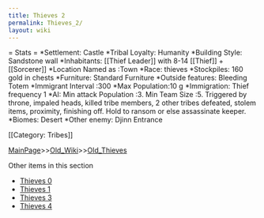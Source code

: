 ```yaml
---
title: Thieves 2
permalink: Thieves_2/
layout: wiki
---
```

= Stats =
*Settlement: Castle 
*Tribal Loyalty: Humanity
*Building Style: Sandstone wall
*Inhabitants: [[Thief Leader]] with 8-14 [[Thief]] + [[Sorcerer]]
*Location Named as :Town
*Race: thieves
*Stockpiles: 160 gold in chests
*Furniture: Standard Furniture
*Outside features: Bleeding Totem 
*Immigrant Interval :300 
*Max Population:10 g
*Immigration: Thief frequency 1
*AI: Min attack Population :3. Min Team Size :5. Triggered by throne, impaled heads, killed tribe members, 2 other tribes defeated, stolem items, proximity, finishing off. Hold to ransom or else assassinate keeper.
*Biomes: Desert 
*Other enemy: Djinn Entrance

[[Category: Tribes]]

[MainPage](/keeperrl_wiki/ "wikilink")>>[Old_Wiki](/keeperrl_wiki/Old_Wiki "wikilink")>>[Old_Thieves](/keeperrl_wiki/Old_Thieves "wikilink")

Other items in this section
-    [Thieves 0](/keeperrl_wiki/Thieves_0 "wikilink")
-    [Thieves 1](/keeperrl_wiki/Thieves_1 "wikilink")
-    [Thieves 3](/keeperrl_wiki/Thieves_3 "wikilink")
-    [Thieves 4](/keeperrl_wiki/Thieves_4 "wikilink")
